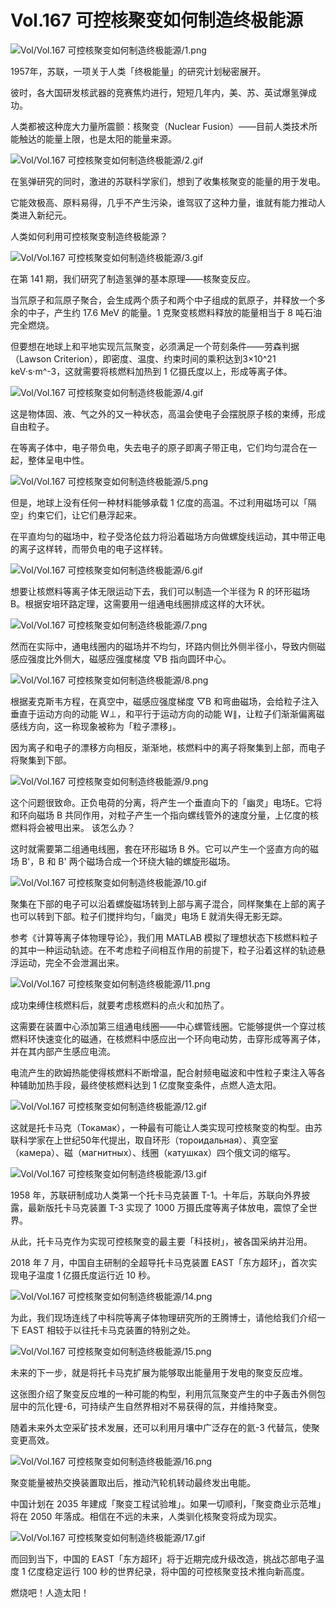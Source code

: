 # Vol.167 可控核聚变如何制造终极能源

![Vol/Vol.167 可控核聚变如何制造终极能源/1.png](https://cdn.jsdelivr.net/gh/ipaperclip-icu/static/image/文字稿/Vol/Vol.167%20可控核聚变如何制造终极能源/1.png)

1957年，苏联，一项关于人类「终极能量」的研究计划秘密展开。

彼时，各大国研发核武器的竞赛焦灼进行，短短几年内，美、苏、英试爆氢弹成功。

人类都被这种庞大力量所震颤：核聚变（Nuclear Fusion）——目前人类技术所能触达的能量上限，也是太阳的能量来源。

![Vol/Vol.167 可控核聚变如何制造终极能源/2.gif](https://cdn.jsdelivr.net/gh/ipaperclip-icu/static/image/文字稿/Vol/Vol.167%20可控核聚变如何制造终极能源/2.gif)

在氢弹研究的同时，激进的苏联科学家们，想到了收集核聚变的能量的用于发电。

它能效极高、原料易得，几乎不产生污染，谁驾驭了这种力量，谁就有能力推动人类进入新纪元。

人类如何利用可控核聚变制造终极能源？

![Vol/Vol.167 可控核聚变如何制造终极能源/3.gif](https://cdn.jsdelivr.net/gh/ipaperclip-icu/static/image/文字稿/Vol/Vol.167%20可控核聚变如何制造终极能源/3.gif)

在第 141 期，我们研究了制造氢弹的基本原理——核聚变反应。

当氘原子和氚原子聚合，会生成两个质子和两个中子组成的氦原子，并释放一个多余的中子，产生约 17.6 MeV 的能量。1 克聚变核燃料释放的能量相当于 8 吨石油完全燃烧。

但要想在地球上和平地实现氘氚聚变，必须满足一个苛刻条件——劳森判据（Lawson Criterion），即密度、温度、约束时间的乘积达到3×10^21 keV·s·m^-3，这就需要将核燃料加热到 1 亿摄氏度以上，形成等离子体。

![Vol/Vol.167 可控核聚变如何制造终极能源/4.gif](https://cdn.jsdelivr.net/gh/ipaperclip-icu/static/image/文字稿/Vol/Vol.167%20可控核聚变如何制造终极能源/4.gif)

这是物体固、液、气之外的又一种状态，高温会使电子会摆脱原子核的束缚，形成自由粒子。

在等离子体中，电子带负电，失去电子的原子即离子带正电，它们均匀混合在一起，整体呈电中性。

![Vol/Vol.167 可控核聚变如何制造终极能源/5.png](https://cdn.jsdelivr.net/gh/ipaperclip-icu/static/image/文字稿/Vol/Vol.167%20可控核聚变如何制造终极能源/5.png)

但是，地球上没有任何一种材料能够承载 1 亿度的高温。不过利用磁场可以「隔空」约束它们，让它们悬浮起来。

在平直均匀的磁场中，粒子受洛伦兹力将沿着磁场方向做螺旋线运动，其中带正电的离子这样转，而带负电的电子这样转。

![Vol/Vol.167 可控核聚变如何制造终极能源/6.gif](https://cdn.jsdelivr.net/gh/ipaperclip-icu/static/image/文字稿/Vol/Vol.167%20可控核聚变如何制造终极能源/6.gif)

想要让核燃料等离子体无限运动下去，我们可以制造一个半径为 R 的环形磁场 B。根据安培环路定理，这需要用一组通电线圈排成这样的大环状。

![Vol/Vol.167 可控核聚变如何制造终极能源/7.png](https://cdn.jsdelivr.net/gh/ipaperclip-icu/static/image/文字稿/Vol/Vol.167%20可控核聚变如何制造终极能源/7.png)

然而在实际中，通电线圈内的磁场并不均匀，环路内侧比外侧半径小，导致内侧磁感应强度比外侧大，磁感应强度梯度 ▽B 指向圆环中心。

![Vol/Vol.167 可控核聚变如何制造终极能源/8.png](https://cdn.jsdelivr.net/gh/ipaperclip-icu/static/image/文字稿/Vol/Vol.167%20可控核聚变如何制造终极能源/8.png)

根据麦克斯韦方程，在真空中，磁感应强度梯度 ▽B 和弯曲磁场，会给粒子注入垂直于运动方向的动能 W⊥，和平行于运动方向的动能 W∥，让粒子们渐渐偏离磁感线方向，这一称现象被称为「粒子漂移」。

因为离子和电子的漂移方向相反，渐渐地，核燃料中的离子将聚集到上部，而电子将聚集到下部。

![Vol/Vol.167 可控核聚变如何制造终极能源/9.png](https://cdn.jsdelivr.net/gh/ipaperclip-icu/static/image/文字稿/Vol/Vol.167%20可控核聚变如何制造终极能源/9.png)

这个问题很致命。正负电荷的分离，将产生一个垂直向下的「幽灵」电场E。它将和环向磁场 B 共同作用，对粒子产生一个指向螺线管外的速度分量，上亿度的核燃料将会被甩出来。
该怎么办？

这时就需要第二组通电线圈，套在环形磁场 B 外。它可以产生一个竖直方向的磁场 B'，B 和 B' 两个磁场合成一个环绕大轴的螺旋形磁场。

![Vol/Vol.167 可控核聚变如何制造终极能源/10.gif](https://cdn.jsdelivr.net/gh/ipaperclip-icu/static/image/文字稿/Vol/Vol.167%20可控核聚变如何制造终极能源/10.gif)

聚集在下部的电子可以沿着螺旋磁场转到上部与离子混合，同样聚集在上部的离子也可以转到下部。粒子们搅拌均匀，「幽灵」电场 E 就消失得无影无踪。

参考《计算等离子体物理导论》，我们用 MATLAB 模拟了理想状态下核燃料粒子的其中一种运动轨迹。在不考虑粒子间相互作用的前提下，粒子沿着这样的轨迹悬浮运动，完全不会泄漏出来。

![Vol/Vol.167 可控核聚变如何制造终极能源/11.png](https://cdn.jsdelivr.net/gh/ipaperclip-icu/static/image/文字稿/Vol/Vol.167%20可控核聚变如何制造终极能源/11.png)

成功束缚住核燃料后，就要考虑核燃料的点火和加热了。

这需要在装置中心添加第三组通电线圈——中心螺管线圈。它能够提供一个穿过核燃料环快速变化的磁通，在核燃料中感应出一个环向电动势，击穿形成等离子体，并在其内部产生感应电流。

电流产生的欧姆热能使得核燃料不断增温，配合射频电磁波和中性粒子束注入等各种辅助加热手段，最终使核燃料达到 1 亿度聚变条件，点燃人造太阳。

![Vol/Vol.167 可控核聚变如何制造终极能源/12.gif](https://cdn.jsdelivr.net/gh/ipaperclip-icu/static/image/文字稿/Vol/Vol.167%20可控核聚变如何制造终极能源/12.gif)

这就是托卡马克（Токамак），一种最有可能让人类实现可控核聚变的构型。由苏联科学家在上世纪50年代提出，取自环形（тороидальная）、真空室（камера）、磁（магнитных）、线圈（катушках）四个俄文词的缩写。

![Vol/Vol.167 可控核聚变如何制造终极能源/13.gif](https://cdn.jsdelivr.net/gh/ipaperclip-icu/static/image/文字稿/Vol/Vol.167%20可控核聚变如何制造终极能源/13.gif)

1958 年，苏联研制成功人类第一个托卡马克装置 T-1。十年后，苏联向外界披露，最新版托卡马克装置 T-3 实现了 1000 万摄氏度等离子体放电，震惊了全世界。

从此，托卡马克作为实现可控核聚变的最主要「科技树」，被各国采纳并沿用。

2018 年 7 月，中国自主研制的全超导托卡马克装置 EAST「东方超环」，首次实现电子温度 1 亿摄氏度运行近 10 秒。

![Vol/Vol.167 可控核聚变如何制造终极能源/14.png](https://cdn.jsdelivr.net/gh/ipaperclip-icu/static/image/文字稿/Vol/Vol.167%20可控核聚变如何制造终极能源/14.png)

为此，我们现场连线了中科院等离子体物理研究所的王腾博士，请他给我们介绍一下 EAST 相较于以往托卡马克装置的特别之处。

![Vol/Vol.167 可控核聚变如何制造终极能源/15.png](https://cdn.jsdelivr.net/gh/ipaperclip-icu/static/image/文字稿/Vol/Vol.167%20可控核聚变如何制造终极能源/15.png)

未来的下一步，就是将托卡马克扩展为能够取出能量用于发电的聚变反应堆。

这张图介绍了聚变反应堆的一种可能的构型，利用氘氚聚变产生的中子轰击外侧包层中的氘化锂-6，可持续产生自然界相对不易获得的氚，并维持聚变。

随着未来外太空采矿技术发展，还可以利用月壤中广泛存在的氦-3 代替氚，使聚变更高效。

![Vol/Vol.167 可控核聚变如何制造终极能源/16.png](https://cdn.jsdelivr.net/gh/ipaperclip-icu/static/image/文字稿/Vol/Vol.167%20可控核聚变如何制造终极能源/16.png)

聚变能量被热交换装置取出后，推动汽轮机转动最终发出电能。

中国计划在 2035 年建成「聚变工程试验堆」。如果一切顺利，「聚变商业示范堆」将在 2050 年落成。相信在不远的未来，人类驯化核聚变将成为现实。

![Vol/Vol.167 可控核聚变如何制造终极能源/17.gif](https://cdn.jsdelivr.net/gh/ipaperclip-icu/static/image/文字稿/Vol/Vol.167%20可控核聚变如何制造终极能源/17.gif)

而回到当下，中国的 EAST「东方超环」将于近期完成升级改造，挑战芯部电子温度 1 亿度稳定运行 100 秒的世界纪录，将中国的可控核聚变技术推向新高度。

燃烧吧！人造太阳！
